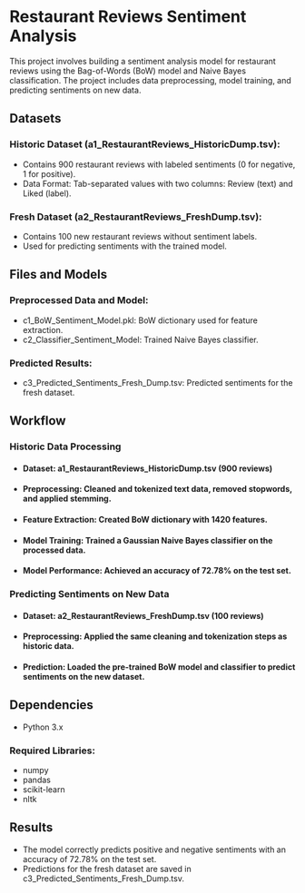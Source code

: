# Restaurant Reviews Sentiment Analysis
This project involves building a sentiment analysis model for restaurant reviews using the Bag-of-Words (BoW) model and Naive Bayes classification. The project includes data preprocessing, model training, and predicting sentiments on new data.

## Datasets
### Historic Dataset (a1_RestaurantReviews_HistoricDump.tsv):
- Contains 900 restaurant reviews with labeled sentiments (0 for negative, 1 for positive).
- Data Format: Tab-separated values with two columns: Review (text) and Liked (label).

### Fresh Dataset (a2_RestaurantReviews_FreshDump.tsv):
- Contains 100 new restaurant reviews without sentiment labels.
- Used for predicting sentiments with the trained model.

## Files and Models
### Preprocessed Data and Model:
- c1_BoW_Sentiment_Model.pkl: BoW dictionary used for feature extraction.
- c2_Classifier_Sentiment_Model: Trained Naive Bayes classifier.

### Predicted Results:
- c3_Predicted_Sentiments_Fresh_Dump.tsv: Predicted sentiments for the fresh dataset.

## Workflow

### Historic Data Processing

- #### Dataset: a1_RestaurantReviews_HistoricDump.tsv (900 reviews)
- #### Preprocessing: Cleaned and tokenized text data, removed stopwords, and applied stemming.
- #### Feature Extraction: Created BoW dictionary with 1420 features.
- #### Model Training: Trained a Gaussian Naive Bayes classifier on the processed data.
- #### Model Performance: Achieved an accuracy of 72.78% on the test set.

### Predicting Sentiments on New Data

- #### Dataset: a2_RestaurantReviews_FreshDump.tsv (100 reviews)
- #### Preprocessing: Applied the same cleaning and tokenization steps as historic data.
- #### Prediction: Loaded the pre-trained BoW model and classifier to predict sentiments on the new dataset.

## Dependencies
- Python 3.x
### Required Libraries:
- numpy
- pandas
- scikit-learn
- nltk
  
## Results
- The model correctly predicts positive and negative sentiments with an accuracy of 72.78% on the test set.
- Predictions for the fresh dataset are saved in c3_Predicted_Sentiments_Fresh_Dump.tsv.

  

